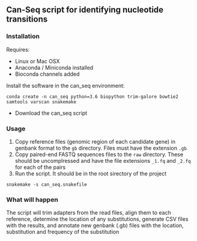 ## Can-Seq script for identifying nucleotide transitions

### Installation

Requires:
- Linux or Mac OSX
- Anaconda / Miniconda installed
- Bioconda channels added

Install the software in the can_seq environment:

```
conda create -n can_seq python=3.6 biopython trim-galore bowtie2 samtools varscan snakemake
```

- Download the can_seq script

### Usage

1. Copy reference files (genomic region of each candidate gene) in genbank format to the ```gb``` directory.  Files must have the extension ```.gb```
2. Copy paired-end FASTQ sequences files to the ```raw``` directory.  These should be uncomplressed and have the file extensions ```_1.fq``` and ```_2.fq``` for each of the pairs
3. Run the script.  It should be in the root sirectory of the project
```
snakemake -s can_seq.snakefile
```

### What will happen

The script will trim adapters from the read files, align them to each reference, determine the location of any substitutions, generate CSV files with the results, and annotate new genbank (.gb) files with the location, substitution and frequency of the substitution


